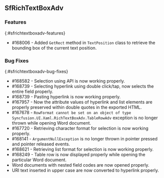 ## SfRichTextBoxAdv

### Features
{:#sfrichtextboxadv-features}
* \#168006 - Added `GetRect` method in `TextPosition` class to retrieve the bounding box of the current text position.

### Bug Fixes
{:#sfrichtextboxadv-bug-fixes}
* \#168582 - Selection using API is now working properly.
* \#168739 - Selecting hyperlink using double click/tap, now selects the entire field properly.
* \#168739 - Pasting hyperlink is now working properly.
* \#167957 - Now the attribute values of hyperlink and list elements are properly preserved within double quotes in the exported HTML.
* \#167678 - `RowFormat cannot be set on an object of type Syncfusion.UI.Xaml.RichTextBoxAdv.TableRowAdv` exception is no longer thrown while opening Word document.
* \#167720 - Retrieving character format for selection is now working properly.
* \#168141 - `ArgumentNullException` is no longer thrown in pointer pressed and pointer released events.
* \#168621 - Retrieving list format for selection is now working properly.
* \#168249 - Table row is now displayed properly while opening the particular Word document.
* Word documents with nested field codes are now opened properly.
* URI text inserted in upper case are now converted to hyperlink properly.